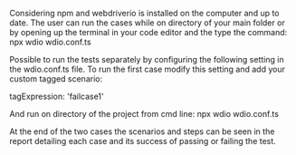 Considering npm and webdriverio is installed on the computer and up to date.
The user can run the cases while on directory of your main folder or by opening up the terminal
 in your code editor and the type the command: npx wdio wdio.conf.ts

Possible to run the tests separately by configuring the following setting in the wdio.conf.ts file.
To run the first case modify this setting and add your custom tagged scenario:


tagExpression: 'failcase1'

And run on directory of the project from cmd line: npx wdio wdio.conf.ts

At the end of the two cases the scenarios and steps can be seen in the report detailing each case
and its success of passing or failing the test.


